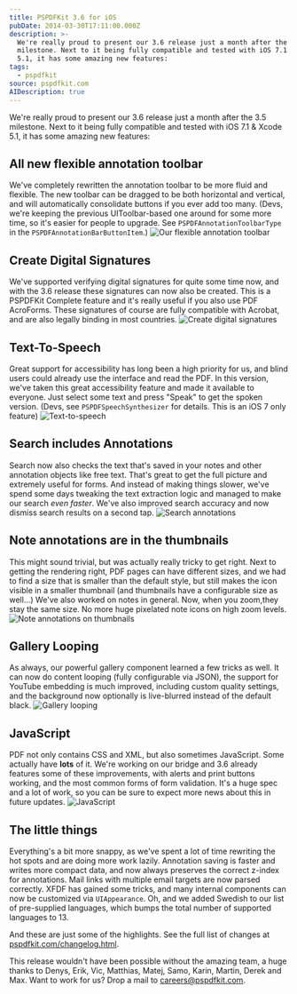 ```yaml
---
title: PSPDFKit 3.6 for iOS
pubDate: 2014-03-30T17:11:00.000Z
description: >-
  We're really proud to present our 3.6 release just a month after the 3.5
  milestone. Next to it being fully compatible and tested with iOS 7.1 & Xcode
  5.1, it has some amazing new features:
tags:
  - pspdfkit
source: pspdfkit.com
AIDescription: true
---
```



We're really proud to present our 3.6 release just a month after the 3.5 milestone. Next to it being fully compatible and tested with iOS 7.1 & Xcode 5.1, it has some amazing new features:

## All new flexible annotation toolbar
We've completely rewritten the annotation toolbar to be more fluid and flexible. The new toolbar can be dragged to be both horizontal and vertical, and will automatically consolidate buttons if you ever add too many. (Devs, we're keeping the previous UIToolbar-based one around for some more time, so it's easier for people to upgrade. See `PSPDFAnnotationToolbarType` in the `PSPDFAnnotationBarButtonItem`.)
![Our flexible annotation toolbar](/assets/img/pspdfkit/2014/pspdfkit-3-6/flexible-annotation-toolbar.gif)

## Create Digital Signatures
We've supported verifying digital signatures for quite some time now, and with the 3.6 release these signatures can now also be created. This is a PSPDFKit Complete feature and it's really useful if you also use PDF AcroForms. These signatures of course are fully compatible with Acrobat, and are also legally binding in most countries.
![Create digital signatures](/assets/img/pspdfkit/2014/pspdfkit-3-6/create-digital-signatures.gif)

## Text-To-Speech
Great support for accessibility has long been a high priority for us, and blind users could already use the interface and read the PDF. In this version, we've taken this great accessibility feature and made it available to everyone. Just select some text and press "Speak" to get the spoken version. (Devs, see `PSPDFSpeechSynthesizer` for details. This is an iOS 7 only feature)
![Text-to-speech](/assets/img/pspdfkit/2014/pspdfkit-3-6/text-to-speech.gif)

## Search includes Annotations
Search now also checks the text that's saved in your notes and other annotation objects like free text. That's great to get the full picture and extremely useful for forms. And instead of making things slower, we've spend some days tweaking the text extraction logic and managed to make our search _even faster_. We've also improved search accuracy and now dismiss search results on a second tap.
![Search annotations](/assets/img/pspdfkit/2014/pspdfkit-3-6/search-annotations.gif)

## Note annotations are in the thumbnails
This might sound trivial, but was actually really tricky to get right. Next to getting the rendering right, PDF pages can have different sizes, and we had to find a size that is smaller than the default style, but still makes the icon visible in a smaller thumbnail (and thumbnails have a configurable size as well...)
We've also worked on notes in general. Now, when you zoom,they stay the same size. No more huge pixelated note icons on high zoom levels.
![Note annotations on thumbnails](/assets/img/pspdfkit/2014/pspdfkit-3-6/note-annotations-on-thumbnails.gif)

## Gallery Looping
As always, our powerful gallery component learned a few tricks as well. It can now do content looping (fully configurable via JSON), the support for YouTube embedding is much improved, including custom quality settings, and the background now optionally is live-blurred instead of the default black.
![Gallery looping](/assets/img/pspdfkit/2014/pspdfkit-3-6/gallery-looping.jpg)

## JavaScript
PDF not only contains CSS and XML, but also sometimes JavaScript. Some actually have **lots** of it. We're working on our bridge and 3.6 already features some of these improvements, with alerts and print buttons working, and the most common forms of form validation. It's a huge spec and a lot of work, so you can be sure to expect more news about this in future updates.
![JavaScript](/assets/img/pspdfkit/2014/pspdfkit-3-6/javascript.gif)

## The little things
Everything's a bit more snappy, as we've spent a lot of time rewriting the hot spots and are doing more work lazily. Annotation saving is faster and writes more compact data, and now always preserves the correct z-index for annotations. Mail links with multiple email targets are now parsed correctly. XFDF has gained some tricks, and many internal components can now be customized via `UIAppearance`. Oh, and we added Swedish to our list of pre-supplied languages, which bumps the total number of supported languages to 13.

And these are just some of the highlights. See the full list of changes at [pspdfkit.com/changelog.html](http://pspdfkit.com/changelog.html).

This release wouldn't have been possible without the amazing team, a huge thanks to Denys, Erik, Vic, Matthias, Matej, Samo, Karin, Martin, Derek and Max. Want to work for us? Drop a mail to careers@pspdfkit.com.
